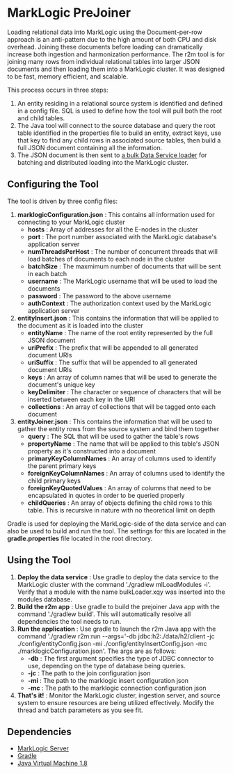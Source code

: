 # MarkLogic PreJoiner
Loading relational data into MarkLogic using the Document-per-row approach is an anti-pattern due to the high amount of both CPU and disk overhead.  Joining these documents before loading can dramatically increase both ingestion and harmonization performance.  The r2m tool is for joining many rows from individual relational tables into larger JSON documents and then loading them into a MarkLogic cluster.  It was designed to be fast, memory efficient, and scalable.

This process occurs in three steps:
1. An entity residing in a relational source system is identified and defined in a config file.  SQL is used to define how the tool will pull both the root and child tables.
2. The Java tool will connect to the source database and query the root table identified in the properties file to build an entity, extract keys, use that key to find any child rows in associated source tables, then build a full JSON document containing all the information.
3. The JSON document is then sent to [a bulk Data Service loader](https://docs.marklogic.com/guide/java/DataServices "Java Application Developer's Guide - Data Services") for batching and distributed loading into the MarkLogic cluster.

## Configuring the Tool
The tool is driven by three config files:
1. **marklogicConfiguration.json** : This contains all information used for connecting to your MarkLogic cluster
   * **hosts** : Array of addresses for all the E-nodes in the cluster
   * **port** : The port number associated with the MarkLogic database's application server
   * **numThreadsPerHost** : The number of concurrent threads that will load batches of documents to each node in the cluster
   * **batchSize** : The maxmimum number of documents that will be sent in each batch
   * **username** : The MarkLogic username that will be used to load the documents
   * **password** : The password to the above username
   * **authContext** : The authorization context used by the MarkLogic application server
2. **entityInsert.json** : This contains the information that will be applied to the document as it is loaded into the cluster
   * **entityName** : The name of the root entity represented by the full JSON document
   * **uriPrefix** : The prefix that will be appended to all generated document URIs
   * **uriSuffix** : The suffix that will be appended to all generated document URIs
   * **keys** : An array of column names that will be used to generate the document's unique key
   * **keyDelimiter** : The character or sequence of characters that will be inserted between each key in the URI
   * **collections** : An array of collections that will be tagged onto each document
3. **entityJoiner.json** : This contains the information that will be used to gather the entity rows from the source system and bind them together
   * **query** : The SQL that will be used to gather the table's rows
   * **propertyName** : The name that will be applied to this table's JSON property as it's constructed into a document
   * **primaryKeyColumnNames** : An array of columns used to identify the parent primary keys
   * **foreignKeyColumnNames** : An array of columns used to identify the child primary keys
   * **foreignKeyQuotedValues** : An array of columns that need to be encapsulated in quotes in order to be queried properly
   * **childQueries** : An array of objects defining the child rows to this table.  This is recursive in nature with no theoretical limit on depth

Gradle is used for deploying the MarkLogic-side of the data service and can also be used to build and run the tool.  The settings for this are located in the **gradle.properties** file located in the root directory.

## Using the Tool
1. **Deploy the data service** : Use gradle to deploy the data service to the MarkLogic cluster with the command './gradlew mlLoadModules -i'.  Verify that a module with the name bulkLoader.xqy was inserted into the modules database.
2. **Build the r2m app** : Use gradle to build the prejoiner Java app with the command './gradlew build'.  This will automatically resolve all dependencies the tool needs to run.
3. **Run the application** : Use gradle to launch the r2m Java app with the command './gradlew r2m:run --args='-db jdbc:h2:./data/h2/client -jc ./config/entityConfig.json -mi ./config/entityInsertConfig.json -mc ./marklogicConfiguration.json'.  The args are as follows:
   * **-db** : The first argument specifies the type of JDBC connector to use, depending on the type of database being queries.
   * **-jc** : The path to the join configuration json
   * **-mi** : The path to the marklogic insert configuration json
   * **-mc** : The path to the marklogic connection configuration json
4. **That's it!** : Monitor the MarkLogic cluster, ingestion server, and source system to ensure resources are being utilized effectively.  Modify the thread and batch parameters as you see fit.

## Dependencies
* [MarkLogic Server](https://developer.marklogic.com/products/marklogic-server/10.0 "MarkLogic 10 - MarkLogic Developer Community")
* [Gradle](https://gradle.org/ "Gradle Build Tool")
* [Java Virtual Machine 1.8](https://www.java.com/en/ "Java | Oracle")